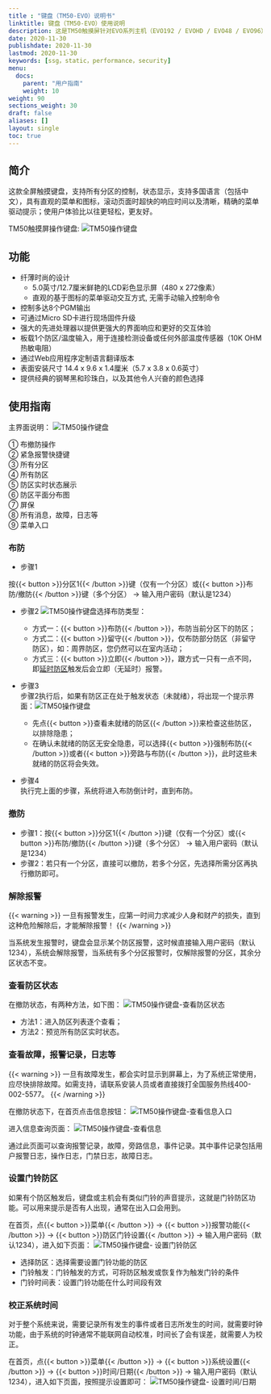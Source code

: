```yaml
---
title : "键盘（TM50-EVO）说明书"
linktitle: 键盘（TM50-EVO）使用说明
description: 这是TM50触摸屏针对EVO系列主机（EVO192 / EVOHD / EVO48 / EVO96）的操作键盘说明书
date: 2020-11-30
publishdate: 2020-11-30
lastmod: 2020-11-30
keywords: [ssg，static，performance，security]
menu:
  docs:
    parent: "用户指南"
    weight: 10
weight: 90
sections_weight: 30
draft: false
aliases: []
layout: single
toc: true
---
```


## 简介

这款全屏触摸键盘，支持所有分区的控制，状态显示，支持多国语言（包括中文），具有直观的菜单和图标，滚动页面时超快的响应时间以及清晰，精确的菜单驱动提示；使用户体验比以往更轻松，更友好。

TM50触摸屏操作键盘:
![TM50操作键盘](images/tm50-all-color.png)

## 功能

- 纤薄时尚的设计
  - 5.0英寸/12.7厘米鲜艳的LCD彩色显示屏（480 x 272像素）
  - 直观的基于图标的菜单驱动交互方式, 无需手动输入控制命令
- 控制多达8个PGM输出
- 可通过Micro SD卡进行现场固件升级
- 强大的先进处理器以提供更强大的界面响应和更好的交互体验
- 板载1个防区/温度输入，用于连接检测设备或任何外部温度传感器（10K OHM热敏电阻）
- 通过Web应用程序定制语言翻译版本
- 表面安装尺寸 14.4 x 9.6 x 1.4厘米（5.7 x 3.8 x 0.6英寸）
- 提供经典的钢琴黑和珍珠白，以及其他令人兴奋的颜色选择

## 使用指南

主界面说明：
![TM50操作键盘](images/tm50-white-chinese-evo-icon-markup.png)

① 布撤防操作  
② 紧急报警快捷键  
③ 所有分区  
④ 所有防区  
⑤ 防区实时状态展示  
⑥ 防区平面分布图  
⑦ 屏保  
⑧ 所有消息，故障，日志等  
⑨ 菜单入口

### 布防

- 步骤1

按{{< button >}}分区1{{< /button >}}键（仅有一个分区）或{{< button >}}布防/撤防{{< /button >}}键（多个分区） → 输入用户密码（默认是1234）

- 步骤2
  ![TM50操作键盘](images/tm50-white-chinese-evo-arming-method.png)选择布防类型：
  - 方式一：{{< button >}}布防{{< /button >}}，布防当前分区下的防区；
  - 方式二：{{< button >}}留守{{< /button >}}，仅布防部分防区（非留守防区），如：周界防区，您仍然可以在室内活动；
  - 方式三：{{< button >}}立即{{< /button >}}，跟方式一只有一点不同，即[延时防区](../../node1/important-knowledge/#%E9%98%B2%E5%8C%BA-zone)触发后会立即（无延时）报警。

- 步骤3  
步骤2执行后，如果有防区正在处于触发状态（未就绪），将出现一个提示界面：![TM50操作键盘](images/tm50-white-chinese-evo-fail-to-arm.png)
  - 先点{{< button >}}查看未就绪的防区{{< /button >}}来检查这些防区，以排除隐患；
  - 在确认未就绪的防区无安全隐患，可以选择{{< button >}}强制布防{{< /button >}}或者{{< button >}}旁路与布防{{< /button >}}，此时这些未就绪的防区将会失效。

- 步骤4  
执行完上面的步骤，系统将进入布防倒计时，直到布防。

### 撤防

- 步骤1：按{{< button >}}分区1{{< /button >}}键（仅有一个分区）或{{< button >}}布防/撤防{{< /button >}}键（多个分区） → 输入用户密码（默认是1234）
- 步骤2：若只有一个分区，直接可以撤防，若多个分区，先选择所需分区再执行撤防即可。

### 解除报警

{{< warning >}}
一旦有报警发生，应第一时间力求减少人身和财产的损失，直到这种危险解除后，才能解除报警！
{{< /warning >}}

当系统发生报警时，键盘会显示某个防区报警，这时候直接输入用户密码（默认1234），系统会解除报警，当系统有多个分区报警时，仅解除报警的分区，其余分区状态不变。

### 查看防区状态

在撤防状态，有两种方法，如下图：
![TM50操作键盘-查看防区状态](images/tm50-white-chinese-evo-view-zone-status.png)

- 方法1：进入防区列表逐个查看；
- 方法2：预览所有防区实时状态。

### 查看故障，报警记录，日志等

{{< warning >}}
一旦有故障发生，都会实时显示到屏幕上，为了系统正常使用，应尽快排除故障。如需支持，请联系安装人员或者直接拨打全国服务热线400-002-5577。
{{< /warning >}}

在撤防状态下，在首页点击信息按钮：
![TM50操作键盘-查看信息入口](images/tm50-white-chinese-evo-info-entry.png)

进入信息查询页面：
![TM50操作键盘-查看信息](images/tm50-white-chinese-evo-info.png)

通过此页面可以查询报警记录，故障，旁路信息，事件记录。其中事件记录包括用户报警日志，操作日志，门禁日志，故障日志。

### 设置门铃防区

如果有个防区触发后，键盘或主机会有类似门铃的声音提示，这就是门铃防区功能。可以用来提示是否有人出现，通常在出入口会用到。

在首页，点{{< button >}}菜单{{< /button >}} → {{< button >}}报警功能{{< /button >}} → {{< button >}}防区门铃设置{{< /button >}} → 输入用户密码（默认1234），进入如下页面：
![TM50操作键盘- 设置门铃防区](images/tm50-white-chinese-evo-setting-chime-zone.png)

- 选择防区：选择需要设置门铃功能的防区
- 门铃触发：门铃触发的方式，可将防区触发或恢复作为触发门铃的条件
- 门铃时间表：设置门铃功能在什么时间段有效

### 校正系统时间

对于整个系统来说，需要记录所有发生的事件或者日志所发生的时间，就需要时钟功能，由于系统的时钟通常不能联网自动校准，时间长了会有误差，就需要人为校正。

在首页，点{{< button >}}菜单{{< /button >}} → {{< button >}}系统设置{{< /button >}} → {{< button >}}时间/日期{{< /button >}} → 输入用户密码（默认1234），进入如下页面，按照提示设置即可：
![TM50操作键盘- 设置时间/日期](images/tm50-white-chinese-evo-system-setting.png)
